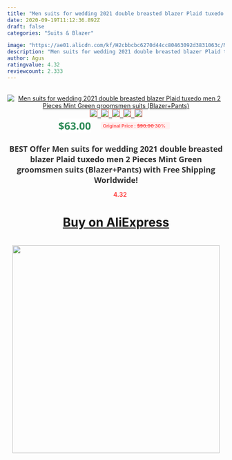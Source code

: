 ```yaml
---
title: "Men suits for wedding 2021 double breasted blazer Plaid tuxedo men 2 Pieces Mint Green groomsmen suits (Blazer+Pants)"
date: 2020-09-19T11:12:36.892Z
draft: false
categories: "Suits & Blazer"

image: "https://ae01.alicdn.com/kf/H2cbbcbc6270d44cc80463092d3831063c/Men-suits-for-wedding-2021-double-breasted-blazer-Plaid-tuxedo-men-2-Pieces-Mint-Green-groomsmen.jpg"
description: "Men suits for wedding 2021 double breasted blazer Plaid tuxedo men 2 Pieces Mint Green groomsmen suits (Blazer+Pants)"
author: Agus
ratingvalue: 4.32
reviewcount: 2.333
---
```

<br>
<div style="text-align: center;">
<a href="https://s.click.aliexpress.com/e/_9hR2ED" target="_blank" rel="nofollow noopener noreferrer"><img alt="Men suits for wedding 2021 double breasted blazer Plaid tuxedo men 2 Pieces Mint Green groomsmen suits (Blazer+Pants)" class="magnifier-image" src="https://ae01.alicdn.com/kf/H2cbbcbc6270d44cc80463092d3831063c/Men-suits-for-wedding-2021-double-breasted-blazer-Plaid-tuxedo-men-2-Pieces-Mint-Green-groomsmen.jpg_640x640.jpg">
<br>
<img style="border:1px solid salmon" src="https://ae01.alicdn.com/kf/H2cbbcbc6270d44cc80463092d3831063c/Men-suits-for-wedding-2021-double-breasted-blazer-Plaid-tuxedo-men-2-Pieces-Mint-Green-groomsmen.jpg_120x120.jpg">&nbsp;&nbsp;<img style="border:1px solid salmon" src="https://ae01.alicdn.com/kf/Hd948b6a9ee7345cda969a9d4520852fcn/Men-suits-for-wedding-2021-double-breasted-blazer-Plaid-tuxedo-men-2-Pieces-Mint-Green-groomsmen.jpg_120x120.jpg">&nbsp;&nbsp;<img style="border:1px solid salmon" src="https://ae01.alicdn.com/kf/H5377531cf60f4127b55b0f1ddbbfd240Q/Men-suits-for-wedding-2021-double-breasted-blazer-Plaid-tuxedo-men-2-Pieces-Mint-Green-groomsmen.jpg_120x120.jpg">&nbsp;&nbsp;<img style="border:1px solid salmon" src="https://ae01.alicdn.com/kf/H2d5557126bc34ce2b580c0f17fadd6713/Men-suits-for-wedding-2021-double-breasted-blazer-Plaid-tuxedo-men-2-Pieces-Mint-Green-groomsmen.jpg_120x120.jpg">&nbsp;&nbsp;<img style="border:1px solid salmon" src="https://ae01.alicdn.com/kf/H076a707ab4864c55b3e7e4e3302f21d2y/Men-suits-for-wedding-2021-double-breasted-blazer-Plaid-tuxedo-men-2-Pieces-Mint-Green-groomsmen.jpg_120x120.jpg"></a></div><br0>
<div style="text-align: center;"><span style="background-color: white; border: 0px; box-sizing: border-box; color: seagreen; display: inline-block; font-family: &quot;open sans&quot; , &quot;arial&quot; , &quot;helvetica&quot; , sans-serif , &quot;heiti&quot;; font-size: 24px; font-stretch: inherit; font-weight: 700; line-height: inherit; margin: 0px 10px 0px 0px; padding: 0px; vertical-align: middle;">$63.00 </span>
<span style="background: rgb(255 , 241 , 241); border-radius: 3px; border: 0px; box-sizing: border-box; color: #ff4747; display: inline-block; font-family: inherit; font-size: 12px; font-stretch: inherit; font-style: inherit; font-variant: inherit; font-weight: 600; line-height: inherit; margin: 0px; padding: 2px 5px; transform: scale(0.9); vertical-align: middle;">Original Price : <b style="text-decoration: line-through;">$90.00 </b> 30%&nbsp;&nbsp;</span></div>
<h1 style="color: #333333; display: inline-block; font-family: &quot;open sans&quot; , &quot;arial&quot; , &quot;helvetica&quot; , sans-serif , &quot;heiti&quot;; font-size: 18px; font-stretch: inherit; font-weight: 700; text-align: center;">BEST Offer Men suits for wedding 2021 double breasted blazer Plaid tuxedo men 2 Pieces Mint Green groomsmen suits (Blazer+Pants) with Free Shipping Worldwide!</h1>
<div style="color: #ff4747; text-align: center;">
<img src="https://4.bp.blogspot.com/-M0ZcTcb-5uY/XleCXlxnR4I/AAAAAAAAAEc/OrjgMkXV1oMQFaCRZj5HQwOCBcu3w1FegCPcBGAYYCw/s1600/star.png" style="height: 15px;">&nbsp;<b>4.32</b></div>
<div class="button_cont" align="center"><a class="buynow_a" href="https://s.click.aliexpress.com/e/_9hR2ED" target="_blank" rel="nofollow noopener noreferrer"><H1>Buy on AliExpress</H1></a></div><br>
<div class="separator" style="clear: both; text-align: center;">
<img src="https://lh3.googleusercontent.com/-pTy5HemUv9M/XlePHvY0dAI/AAAAAAAAAE4/0nX5iRUoIWY8eMW9Dpxeirr157OZliDIgCLcBGAsYHQ/s1600/badge.gif" width="480">
</div>
